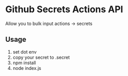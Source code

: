 # Github Secrets Actions API

Allow you to bulk input actions -> secrets

## Usage
1. set dot env
2. copy your secret to .secret
3. npm install
4. node index.js